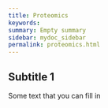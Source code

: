 ```yaml
---
title: Proteomics
keywords:
summary: Empty summary
sidebar: mydoc_sidebar
permalink: proteomics.html
---
```


## Subtitle 1

Some text that you can fill in